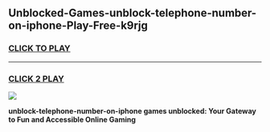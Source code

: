 
## Unblocked-Games-unblock-telephone-number-on-iphone-Play-Free-k9rjg
<h3>
<a href="https://premium76.site?title=unblock-telephone-number-on-iphone&ref=10A">CLICK TO PLAY</a></h3>
<hr>

<h3>
<a href="https://premium76.site?title=unblock-telephone-number-on-iphone&ref=10A">CLICK 2 PLAY</a>
  
</h3>

<a href="https://premium76.site?title=unblock-telephone-number-on-iphone&ref=10A"><img src="https://clearcache.store/games.png"></a>


**unblock-telephone-number-on-iphone games unblocked: Your Gateway to Fun and Accessible Online Gaming**
